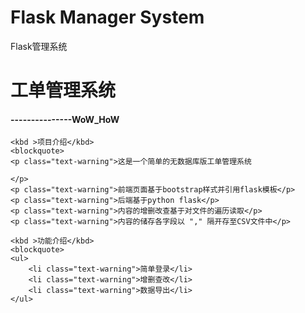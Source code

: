 # Flask  Manager System
 Flask管理系统
<div class="container">
  <h1>工单管理系统</h1>
  <h4>---------------WoW_HoW</h4>
  
	
	<kbd >项目介绍</kbd>
	<blockquote>
    <p class="text-warning">这是一个简单的无数据库版工单管理系统 
	
	</p>
	<p class="text-warning">前端页面基于bootstrap样式并引用flask模板</p>
	<p class="text-warning">后端基于python flask</p>
	<p class="text-warning">内容的增删改查基于对文件的遍历读取</p>
	<p class="text-warning">内容的储存各字段以 "," 隔开存至CSV文件中</p>
  </blockquote>
  
	<kbd >功能介绍</kbd>
	<blockquote>
    <ul>
    	<li class="text-warning">简单登录</li>
    	<li class="text-warning">增删查改</li>
    	<li class="text-warning">数据导出</li>
    </ul>
	
  </blockquote>

